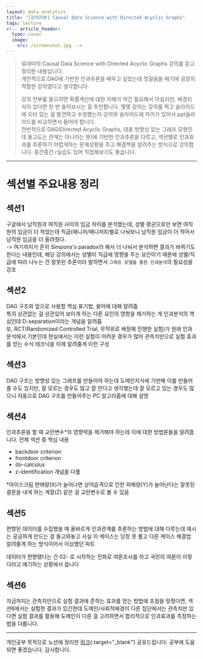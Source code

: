 ```yaml
---
layout: data_analytics
title: "[강의리뷰] Causal Data Science with Directed Acyclic Graphs"
tags: lecture
<!-- article_header:
  type: cover
  image:
    src: /screenshot.jpg -->
---
```


> 유데미의 Causal Data Science with Directed Acyclic Graphs 강의를 듣고 정리한 내용입니다.  
> 개인적으로 DAG에 기반한 인과추론을 배우고 싶었는데 첫걸음을 떼기에 굉장히 적합한 강의였다고 생각합니다.  
>
> 강의 전부를 들으려면 확률계산에 대한 이해가 약간 필요해서 아쉽지만, 배경지식이 있다면 한 번 들어보시는 걸 추천합니다. 몇몇 강의는 강의를 찍고 슬라이드에 오타 있는 걸 발견하고 수정했는지 강의와 슬라이드에 차이가 있어서 ppt슬라이드를 비교하면서 들어야 합니다.  
> 전반적으로 DAG(Directed Acyclic Graphs, 대충 방향성 있는 그래프 모형인데 돌고도는 관계는 아니라는 뜻)에 기반한 인과추론을 다루고, 섹션별로 인과효과를 추론하기 어렵게하는 문제상황을 주고 해결책을 알려주는 방식으로 강의합니다. 중간중간 r실습도 있어 직접해보기도 좋습니다.


---
# 섹션별 주요내용 정리

## 섹션1

구글에서 남직원과 여직원 사이의 임금 차이를 분석했는데, 성별 평균으로만 보면 여직원의 임금이 더 적었는데 직급(매니저/매니저X)별로 나눠보니 남직원 임금이 더 적어서 남직원 임금을 더 올려줬다.  
-> 여기까지가 흔히 Simpons's paradox라 해서 더 나눠서 분석하면 결과가 바뀌기도 한다는 내용인데, 해당 강의에서는 성별이 직급에 영향을 주는 요인이기 때문에 성별/직급에 따라 나누는 건 잘못된 추론이라 말하면서 `그래프 모델을 통한 인과분석`의 필요성을 강조

## 섹션2

DAG 구조와 앞으로 사용할 핵심 표기법, 용어에 대해 알려줌  
특히 상관없는 걸 상관있어 보이게 하는 다른 요인의 영향을 제거하는 게 인과분석의 핵심인데 D-separation이라는 개념을 알려줌  
또, RCT(Randomized Controlled Trial, 무작위로 배정해 진행한 실험)가 원래 인과분석에서 기본인데 현실에서는 이런 실험이 어려운 경우가 많아 관측치만으로 실험 효과를 얻는 수식 테크닉을 이제 알려줄게 이런 구성

## 섹션3

DAG 구조는 방향성 있는 그래프를 만들어야 하는데 도메인지식에 기반해 이를 만들어줄 수도 있지만, 잘 모르는 경우도 많고 잘 안다고 생각했는데 잘 모르고 있는 경우도 많으니 자동으로 DAG 구조를 만들어주는 PC 알고리즘에 대해 설명

## 섹션4

인과추론을 할 때 교란변수*의 영향력을 제거해야 하는데 이에 대한 방법론들을 알려줍니다. 전체 섹션 중 핵심 내용

- backdoor criterion
- frontdoor criterion
- do-calculus
- z-identification
개념을 다룸

*아이스크림 판매량(X)가 늘어나면 상어습격으로 인한 피해량(Y)가 늘어난다는 잘못된 결론을 내게 하는 계절(Z) 같은 걸 교란변수로 볼 수 있음

## 섹션5

편향된 데이터를 수집했을 때 올바르게 인과관계를 추론하는 방법에 대해 다루는데 예시는 궁금하게 만드는 걸 들고와놓고 사실 이 케이스는 당장 못 풀고 다른 케이스 해결법 알려줄게 하는 방식이어서 이상했던 파트  

데이터가 편향됐다는 건 02- 로 시작하는 전화로 여론조사를 하고 국민의 여론이 이렇다라고 얘기하는 상황에서 씁니다

## 섹션6

지금까지는 관측치만으로 실험 결과에 준하는 효과를 얻는 방법에 초점을 맞췄다면, 섹션6에서는 실험한 결과가 있긴한데 도메인/사회적배경이 다른 집단에서는 관측치만 있다면 실험 결과를 활용해 도메인이 다른 걸 고려하면서 합리적으로 인과효과를 측정하는 법을 다룹니다.  

---

개인공부 목적으로 노션에 정리한 [링크](https://www.notion.so/hyun22/Causal-Data-Science-with-Directed-Acyclic-Graphs-3be6e088f57541b89306b436ac7f0c6c){:target="_blank"} 공유드립니다. 공부에 도움되면 좋겠습니다.
감사합니다.
